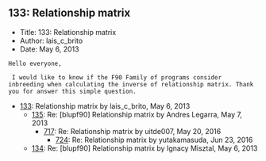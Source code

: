 ## 133: Relationship matrix

- Title: 133: Relationship matrix
- Author: lais_c_brito
- Date: May 6, 2013

```
Hello everyone,

 I would like to know if the F90 Family of programs consider inbreeding when calculating the inverse of relationship matrix. Thank you for answer this simple question.
```

- [133](0133.md): Relationship matrix by lais_c_brito, May 6, 2013
    - [135](0135.md): Re: [blupf90] Relationship matrix by Andres Legarra, May 7, 2013
        - [717](0717.md): Re: Relationship matrix by uitde007, May 20, 2016
            - [724](0724.md): Re: Relationship matrix by yutakamasuda, Jun 23, 2016
    - [134](0134.md): Re: [blupf90] Relationship matrix by Ignacy Misztal, May 6, 2013
